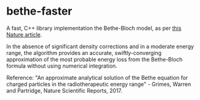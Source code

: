 # bethe-faster

A fast, C++ library implementation the Bethe-Bloch model, as per [this Nature article](https://www.nature.com/articles/s41598-017-10554-0).

In the absence of significant density corrections and in a moderate energy range, the algorithm provides an accurate, swiftly-converging approximation of the most probable energy loss from the Bethe-Bloch formula without using numerical integration.

Reference: "An approximate analytical solution of the Bethe equation for charged particles in the radiotherapeutic energy range" - Grimes, Warren and Partridge, Nature Scientific Reports, 2017.
